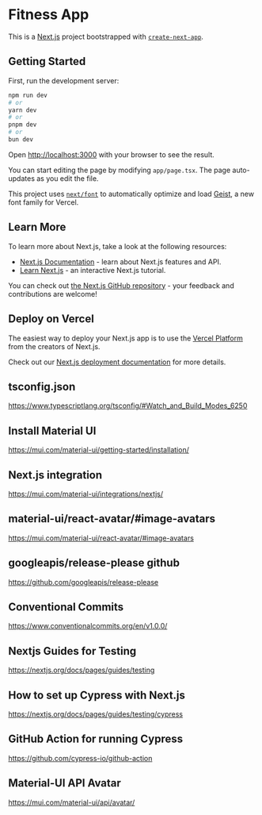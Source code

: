 # Fitness App

This is a [Next.js](https://nextjs.org) project bootstrapped with [`create-next-app`](https://nextjs.org/docs/app/api-reference/cli/create-next-app).

## Getting Started

First, run the development server:

```bash
npm run dev
# or
yarn dev
# or
pnpm dev
# or
bun dev
```

Open [http://localhost:3000](http://localhost:3000) with your browser to see the result.

You can start editing the page by modifying `app/page.tsx`. The page auto-updates as you edit the file.

This project uses [`next/font`](https://nextjs.org/docs/app/building-your-application/optimizing/fonts) to automatically optimize and load [Geist](https://vercel.com/font), a new font family for Vercel.

## Learn More

To learn more about Next.js, take a look at the following resources:

- [Next.js Documentation](https://nextjs.org/docs) - learn about Next.js features and API.
- [Learn Next.js](https://nextjs.org/learn) - an interactive Next.js tutorial.

You can check out [the Next.js GitHub repository](https://github.com/vercel/next.js) - your feedback and contributions are welcome!

## Deploy on Vercel

The easiest way to deploy your Next.js app is to use the [Vercel Platform](https://vercel.com/new?utm_medium=default-template&filter=next.js&utm_source=create-next-app&utm_campaign=create-next-app-readme) from the creators of Next.js.

Check out our [Next.js deployment documentation](https://nextjs.org/docs/app/building-your-application/deploying) for more details.

## tsconfig.json

<https://www.typescriptlang.org/tsconfig/#Watch_and_Build_Modes_6250>

## Install Material UI

<https://mui.com/material-ui/getting-started/installation/>

## Next.js integration

<https://mui.com/material-ui/integrations/nextjs/>

## material-ui/react-avatar/#image-avatars

<https://mui.com/material-ui/react-avatar/#image-avatars>

## googleapis/release-please github

<https://github.com/googleapis/release-please>

## Conventional Commits

<https://www.conventionalcommits.org/en/v1.0.0/>

## Nextjs Guides for Testing

<https://nextjs.org/docs/pages/guides/testing>

## How to set up Cypress with Next.js

<https://nextjs.org/docs/pages/guides/testing/cypress>

## GitHub Action for running Cypress

<https://github.com/cypress-io/github-action>

## Material-UI API Avatar

<https://mui.com/material-ui/api/avatar/>
